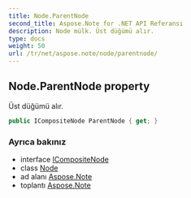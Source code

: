 ```yaml
---
title: Node.ParentNode
second_title: Aspose.Note for .NET API Referansı
description: Node mülk. Üst düğümü alır.
type: docs
weight: 50
url: /tr/net/aspose.note/node/parentnode/
---
```

## Node.ParentNode property

Üst düğümü alır.

```csharp
public ICompositeNode ParentNode { get; }
```

### Ayrıca bakınız

* interface [ICompositeNode](../../icompositenode/)
* class [Node](../)
* ad alanı [Aspose.Note](../../node/)
* toplantı [Aspose.Note](../../../)


